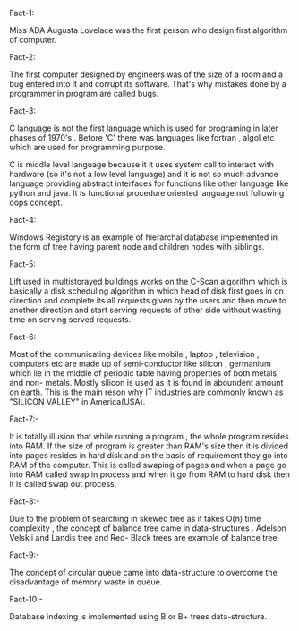 Fact-1:

Miss ADA Augusta Lovelace was the first person who design first algorithm of computer.

Fact-2:

The first computer designed by engineers was of the size of a room and a bug entered into it and corrupt its software. That's why mistakes done by a programmer in program are called bugs.

Fact-3:

C language is not the first language which is used for programing in later phases of 1970's . Before 'C' there was languages like fortran , algol etc which are used for programming purpose.

C is middle level language because it it uses system call to interact with hardware (so it's not a low level language) and it is not so much advance language providing abstract interfaces for functions like other language like python and java. It is functional procedure oriented language not following oops concept.

Fact-4:

Windows Registory is an example of hierarchal database implemented in the form of tree having parent node and children nodes with siblings. 

Fact-5:

Lift used in multistorayed buildings works on the C-Scan algorithm which is basically a disk scheduling algorithm in which head of disk first goes in on direction and complete its all requests given by the users and then move to another direction and start serving requests of other side without wasting time on serving served requests.

Fact-6:

Most of the communicating devices like mobile , laptop , television , computers etc are made up of semi-conductor like silicon , germanium which lie in the middle of periodic table having properties of both metals and non- metals. 
Mostly silicon is used as it is found in aboundent amount on earth. This is the main reson why IT industries are commonly known as "SILICON VALLEY" in America(USA).

Fact-7:-

It is totally illusion that while running a program , the whole program resides into RAM. If the size of program is greater than RAM's size then it is divided into pages resides in hard disk and on the basis of requirement they go into RAM of the computer. This is called swaping of pages and when a page go into RAM called swap in process and when it go from RAM to hard disk then it is called swap out process. 

Fact-8:-

Due to the problem of searching in skewed tree as it takes O(n) time complexity , the concept of balance tree came in data-structures . Adelson Velskii and Landis tree and Red- Black trees are example of balance tree.

Fact-9:-

The concept of circular queue came into data-structure to overcome the disadvantage of memory waste in queue.

Fact-10:-

Database indexing is implemented using B or B+ trees data-structure.

